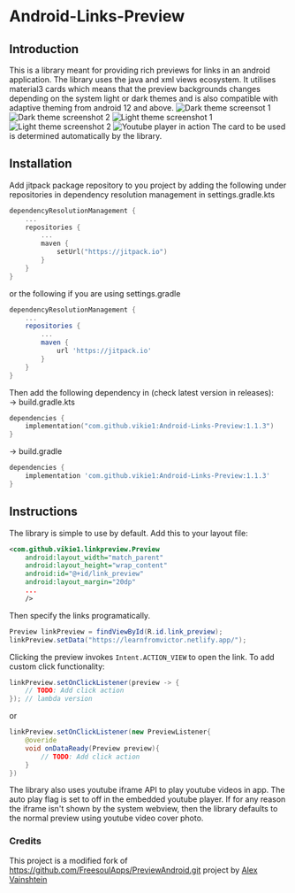 # Android-Links-Preview
## Introduction
This is a library meant for providing rich previews for links in an android application. The library uses the java and xml views ecosystem. It utilises material3 cards which means that the preview backgrounds changes depending on the system light or dark themes and is also compatible with adaptive theming from android 12 and above.
![Dark theme screensot 1](images/1.png)
![Dark theme screenshot 2](images/2.png)
![Light theme screenshot 1](images/3.png)
![Light theme screenshot 2](images/4.png)
![Youtube player in action](images/5.png)
The card to be used is determined automatically by the library.
## Installation
Add jitpack package repository to you project by adding the following under repositories in dependency resolution management in settings.gradle.kts

```kotlin
dependencyResolutionManagement {
    ...
    repositories {
        ...
        maven {
            setUrl("https://jitpack.io")
        }
    }
}
```
or the following if you are using settings.gradle
```groovy
dependencyResolutionManagement {
    ...
    repositories {
        ...
        maven { 
            url 'https://jitpack.io' 
        }
    }
}
```
Then add the following dependency in (check latest version in releases):  
-> build.gradle.kts
```kotlin
dependencies {
    implementation("com.github.vikie1:Android-Links-Preview:1.1.3")
}
```
-> build.gradle
```groovy
dependencies {
    implementation 'com.github.vikie1:Android-Links-Preview:1.1.3'
}
```
## Instructions
The library is simple to use by default. Add this to your layout file:
```xml
<com.github.vikie1.linkpreview.Preview
    android:layout_width="match_parent"
    android:layout_height="wrap_content"
    android:id="@+id/link_preview"
    android:layout_margin="20dp"
    ...
    />
```
Then specify the links programatically.
```java
Preview linkPreview = findViewById(R.id.link_preview);
linkPreview.setData("https://learnfromvictor.netlify.app/");
```
Clicking the preview invokes `Intent.ACTION_VIEW` to open the link. To add custom click functionality:
```java
linkPreview.setOnClickListener(preview -> {
    // TODO: Add click action
}); // lambda version
```
or
```java
linkPreview.setOnClickListener(new PreviewListener{
    @overide
    void onDataReady(Preview preview){
        // TODO: Add click action
    }
})
```

The library also uses youtube iframe API to play youtube videos in app. The auto play flag is set to off in the embedded youtube player. If for any reason the iframe isn't shown by the system webview, then the library defaults to the normal preview using youtube video cover photo.

### Credits
This project is a modified fork of <https://github.com/FreesoulApps/PreviewAndroid.git> project by [Alex Vainshtein](https://github.com/FreesoulApps)
